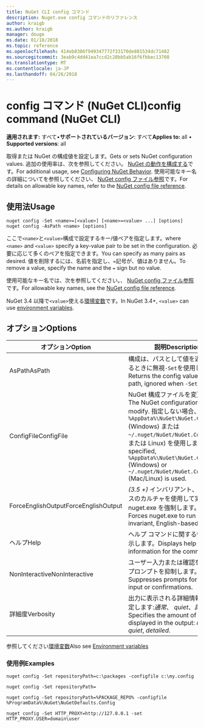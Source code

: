 ```yaml
---
title: NuGet CLI config コマンド
description: Nuget.exe config コマンドのリファレンス
author: kraigb
ms.author: kraigb
manager: douge
ms.date: 01/18/2018
ms.topic: reference
ms.openlocfilehash: 414eb8386f949347772f33170de881534dc71482
ms.sourcegitcommit: 3eab9c4dd41ea7ccd2c28bb5ab16f6fbbec13708
ms.translationtype: MT
ms.contentlocale: ja-JP
ms.lasthandoff: 04/26/2018
---
```

# <a name="config-command-nuget-cli"></a><span data-ttu-id="20e47-103">config コマンド (NuGet CLI)</span><span class="sxs-lookup"><span data-stu-id="20e47-103">config command (NuGet CLI)</span></span>

<span data-ttu-id="20e47-104">**適用されます:** すべて&bullet;**サポートされているバージョン**: すべて</span><span class="sxs-lookup"><span data-stu-id="20e47-104">**Applies to:** all &bullet; **Supported versions**: all</span></span>

<span data-ttu-id="20e47-105">取得または NuGet の構成値を設定します。</span><span class="sxs-lookup"><span data-stu-id="20e47-105">Gets or sets NuGet configuration values.</span></span> <span data-ttu-id="20e47-106">追加の使用率は、次を参照してください。 [NuGet の動作を構成する](../consume-packages/configuring-nuget-behavior.md)です。</span><span class="sxs-lookup"><span data-stu-id="20e47-106">For additional usage, see [Configuring NuGet Behavior](../consume-packages/configuring-nuget-behavior.md).</span></span> <span data-ttu-id="20e47-107">使用可能なキー名の詳細についてを参照してください、 [NuGet config ファイル参照](../reference/nuget-config-file.md)です。</span><span class="sxs-lookup"><span data-stu-id="20e47-107">For details on allowable key names, refer to the [NuGet config file reference](../reference/nuget-config-file.md).</span></span>

## <a name="usage"></a><span data-ttu-id="20e47-108">使用法</span><span class="sxs-lookup"><span data-stu-id="20e47-108">Usage</span></span>

```cli
nuget config -Set <name>=[<value>] [<name>=<value> ...] [options]
nuget config -AsPath <name> [options]
```

<span data-ttu-id="20e47-109">ここで`<name>`と`<value>`構成で設定するキー/値ペアを指定します。</span><span class="sxs-lookup"><span data-stu-id="20e47-109">where `<name>` and `<value>` specify a key-value pair to be set in the configuration.</span></span> <span data-ttu-id="20e47-110">必要に応じて多くのペアを指定できます。</span><span class="sxs-lookup"><span data-stu-id="20e47-110">You can specify as many pairs as desired.</span></span> <span data-ttu-id="20e47-111">値を削除するには、名前を指定し、`=`記号が、値はありません。</span><span class="sxs-lookup"><span data-stu-id="20e47-111">To remove a value, specify the name and the `=` sign but no value.</span></span>

<span data-ttu-id="20e47-112">使用可能なキー名では、次を参照してください。、 [NuGet config ファイル参照](../reference/nuget-config-file.md)です。</span><span class="sxs-lookup"><span data-stu-id="20e47-112">For allowable key names, see the [NuGet config file reference](../reference/nuget-config-file.md).</span></span>

<span data-ttu-id="20e47-113">NuGet 3.4 以降で`<value>`使える[環境変数](cli-ref-environment-variables.md)です。</span><span class="sxs-lookup"><span data-stu-id="20e47-113">In NuGet 3.4+, `<value>` can use [environment variables](cli-ref-environment-variables.md).</span></span>

## <a name="options"></a><span data-ttu-id="20e47-114">オプション</span><span class="sxs-lookup"><span data-stu-id="20e47-114">Options</span></span>

| <span data-ttu-id="20e47-115">オプション</span><span class="sxs-lookup"><span data-stu-id="20e47-115">Option</span></span> | <span data-ttu-id="20e47-116">説明</span><span class="sxs-lookup"><span data-stu-id="20e47-116">Description</span></span> |
| --- | --- |
| <span data-ttu-id="20e47-117">AsPath</span><span class="sxs-lookup"><span data-stu-id="20e47-117">AsPath</span></span> | <span data-ttu-id="20e47-118">構成は、パスとして値を返しますするときに無視`-Set`を使用します。</span><span class="sxs-lookup"><span data-stu-id="20e47-118">Returns the config value as a path, ignored when `-Set` is used.</span></span> |
| <span data-ttu-id="20e47-119">ConfigFile</span><span class="sxs-lookup"><span data-stu-id="20e47-119">ConfigFile</span></span> | <span data-ttu-id="20e47-120">NuGet 構成ファイルを変更します。</span><span class="sxs-lookup"><span data-stu-id="20e47-120">The NuGet configuration file to modify.</span></span> <span data-ttu-id="20e47-121">指定しない場合、 `%AppData%\NuGet\NuGet.Config` (Windows) または`~/.nuget/NuGet/NuGet.Config`(Mac または Linux) を使用します。</span><span class="sxs-lookup"><span data-stu-id="20e47-121">If not specified, `%AppData%\NuGet\NuGet.Config` (Windows) or `~/.nuget/NuGet/NuGet.Config` (Mac/Linux) is used.</span></span>|
| <span data-ttu-id="20e47-122">ForceEnglishOutput</span><span class="sxs-lookup"><span data-stu-id="20e47-122">ForceEnglishOutput</span></span> | <span data-ttu-id="20e47-123">*(3.5 +)* インバリアント、英語ベースのカルチャを使用して実行する nuget.exe を強制します。</span><span class="sxs-lookup"><span data-stu-id="20e47-123">*(3.5+)* Forces nuget.exe to run using an invariant, English-based culture.</span></span> |
| <span data-ttu-id="20e47-124">ヘルプ</span><span class="sxs-lookup"><span data-stu-id="20e47-124">Help</span></span> | <span data-ttu-id="20e47-125">ヘルプ コマンドに関する情報を表示します。</span><span class="sxs-lookup"><span data-stu-id="20e47-125">Displays help information for the command.</span></span> |
| <span data-ttu-id="20e47-126">NonInteractive</span><span class="sxs-lookup"><span data-stu-id="20e47-126">NonInteractive</span></span> | <span data-ttu-id="20e47-127">ユーザー入力または確認を要求するプロンプトを抑制します。</span><span class="sxs-lookup"><span data-stu-id="20e47-127">Suppresses prompts for user input or confirmations.</span></span> |
| <span data-ttu-id="20e47-128">詳細度</span><span class="sxs-lookup"><span data-stu-id="20e47-128">Verbosity</span></span> | <span data-ttu-id="20e47-129">出力に表示される詳細情報の量を指定します:*通常*、 *quiet*、*詳細*です。</span><span class="sxs-lookup"><span data-stu-id="20e47-129">Specifies the amount of detail displayed in the output: *normal*, *quiet*, *detailed*.</span></span> |

<span data-ttu-id="20e47-130">参照してください[環境変数](cli-ref-environment-variables.md)</span><span class="sxs-lookup"><span data-stu-id="20e47-130">Also see [Environment variables](cli-ref-environment-variables.md)</span></span>

### <a name="examples"></a><span data-ttu-id="20e47-131">使用例</span><span class="sxs-lookup"><span data-stu-id="20e47-131">Examples</span></span>

```cli
nuget config -Set repositoryPath=c:\packages -configfile c:\my.config

nuget config -Set repositoryPath=

nuget config -Set repositoryPath=%PACKAGE_REPO% -configfile %ProgramData%\NuGet\NuGetDefaults.Config

nuget config -Set HTTP_PROXY=http://127.0.0.1 -set HTTP_PROXY.USER=domain\user
```
